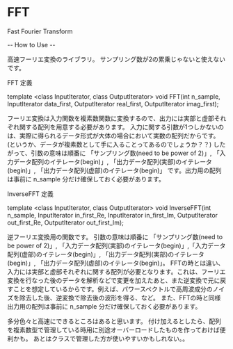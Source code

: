 # FFT
Fast Fourier Transform

-- How to Use --

高速フーリエ変換のライブラリ。
サンプリング数が2の累乗じゃないと使えないです。

FFT 定義

template <class InputIterator, class OutputIterator>
void FFT(int n_sample, InputIterator  data_first, OutputIterator real_first, OutputIterator imag_first);

フーリエ変換は入力関数を複素数関数に変換するので、出力には実部と虚部それぞれ関する配列を用意する必要があります。
入力に関する引数が1つしかないのは、実際に得られるデータ形式が大体の場合において実数の配列だからです。(というか、データが複素数として手に入ることってあるのでしょうか？？)
したがって、引数の意味は順番に 「サンプリング数(need to be power of 2)」, 「入力データ配列のイテレータ(begin)」, 「出力データ配列(実部)のイテレータ(begin)」, 「出力データ配列(虚部)のイテレータ(begin)」
です。出力用の配列は事前に n_sample 分だけ確保しておく必要があります。


InverseFFT 定義

template <class InputIterator, class OutputIterator>
void InverseFFT(int n_sample, InputIterator in_first_Re, InputIterator in_first_Im, OutputIterator out_first_Re, OutputIterator out_first_Im);

逆フーリエ変換用の関数です。
引数の意味は順番に 「サンプリング数(need to be power of 2)」, 「入力データ配列(実部)のイテレータ(begin)」,「入力データ配列(虚部)のイテレータ(begin)」, 「出力データ配列(実部)のイテレータ(begin)」, 「出力データ配列(虚部)のイテレータ(begin)」。
FFTの時とは違い、入力には実部と虚部それぞれに関する配列が必要となります。これは、フーリエ変換を行なった後のデータを解析などで変更を加えたあと、また逆変換で元に戻すことを想定しているからです。例えば、パワースペクトルで高周波成分のノイズを除去した後、逆変換で除去後の波形を得る、など。
また、FFTの時と同様出力用の配列は事前に n_sample 分だけ確保しておく必要があります。

多分色々と高速にできるところはあると思います。
付け加えるとしたら、配列を複素数型で管理している時用に別途オーバーロードしたものを作っておけば便利かも。
あとはクラスで管理した方が使いやすいかもしれない。。
